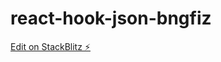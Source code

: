 # react-hook-json-bngfiz

[Edit on StackBlitz ⚡️](https://stackblitz.com/edit/react-hook-json-bngfiz)